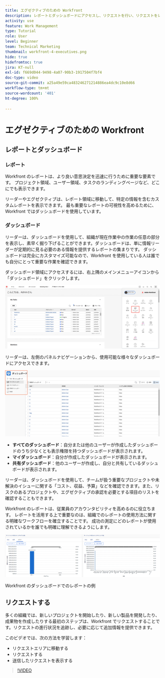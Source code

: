 ```yaml
---
title: エグゼクティブのための Workfront
description: レポートとダッシュボードにアクセスし、リクエストを行い、リクエストをレビューする方法について説明します。
activity: use
feature: Work Management
type: Tutorial
role: User
level: Beginner
team: Technical Marketing
thumbnail: workfront-4-executives.png
hide: true
hidefromtoc: true
jira: KT-null
exl-id: f669d044-9498-4a07-90b3-1917504f7bf4
doc-type: video
source-git-commit: a25a49e59ca483246271214886ea4dc9c10e8d66
workflow-type: tm+mt
source-wordcount: '401'
ht-degree: 100%

---
```


# エグゼクティブのための Workfront

## レポートとダッシュボード

### レポート

Workfront のレポートは、より良い意思決定を迅速に行うために重要な要素です。 プロジェクト領域、ユーザー領域、タスクのランディングページなど、どこにでも表示できます。

リーダーやエグゼクティブは、レポート領域に移動して、特定の情報を含むカスタムレポートを表示できます。 最も重要なレポートの可視性を高めるために、Workfront ではダッシュボードを使用しています。

### ダッシュボード

リーダーは、ダッシュボードを使用して、組織が現在作業中の作業の任意の部分を表示し、素早く掘り下げることができます。ダッシュボードは、単に情報リーダーが定期的に見る必要のある情報を提供するレポートの集まりです。 ダッシュボードは完全にカスタマイズ可能なので、Workfront を使用している人は誰でも自分にとって重要な作業を確認できます。

ダッシュボード領域にアクセスするには、右上隅のメインメニューアイコンから「ダッシュボード」をクリックします。

![メインメニューの「ダッシュボード」オプションの画像](assets/workfront-4-executives-1.png)

リーダーは、左側のパネルナビゲーションから、使用可能な様々なダッシュボードにアクセスできます。

![メインメニューの「ダッシュボード」オプションの画像](assets/workfront-4-executives-2.png)

* **すべてのダッシュボード**：自分または他のユーザーが作成したダッシュボードのうち少なくとも表示権限を持つダッシュボードが表示されます。
* **マイダッシュボード**：自分が作成したダッシュボードが表示されます。
* **共有ダッシュボード**：他のユーザーが作成し、自分と共有しているダッシュボードが表示されます。

リーダーは、ダッシュボードを使用して、チームが扱う重要なプロジェクトや未解決のイシューに関する「コスト、収益、予算」などを確認できます。また、リスクのあるプロジェクトや、エグゼクティブの承認を必要とする項目のリストを確認することもできます。

Workfront のレポートは、従業員のアカウンタビリティを高めるのに役立ちます。 レポートを活用する上で重要なのは、組織でのレポートの使用方法に関する明確なワークフローを確立することです。 成功の測定にどのレポートが使用されているかを誰でも明確に理解できるようにします。

![Workfront のダッシュボードでのレポートの例 ](assets/workfront-4-executives-3.png)

Workfront のダッシュボードでのレポートの例

## リクエストする

多くの組織では、新しいプロジェクトを開始したり、新しい製品を開発したり、成果物を作成したりする最初のステップは、Workfront でリクエストすることです。リクエストの進行状況を追跡し、必要に応じて追加情報を提供できます。

このビデオでは、次の方法を学習します：

* リクエストエリアに移動する
* リクエストする
* 送信したリクエストを表示する

>[!VIDEO](https://video.tv.adobe.com/v/336092/?quality=12&learn=on)
